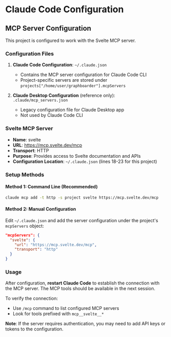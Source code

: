 # Claude Code Configuration

## MCP Server Configuration

This project is configured to work with the Svelte MCP server.

### Configuration Files

1. **Claude Code Configuration**: `~/.claude.json`
   - Contains the MCP server configuration for Claude Code CLI
   - Project-specific servers are stored under `projects["/home/user/graphboarder"].mcpServers`

2. **Claude Desktop Configuration** (reference only): `.claude/mcp_servers.json`
   - Legacy configuration file for Claude Desktop app
   - Not used by Claude Code CLI

### Svelte MCP Server

- **Name**: svelte
- **URL**: https://mcp.svelte.dev/mcp
- **Transport**: HTTP
- **Purpose**: Provides access to Svelte documentation and APIs
- **Configuration Location**: `~/.claude.json` (lines 18-23 for this project)

### Setup Methods

#### Method 1: Command Line (Recommended)
```bash
claude mcp add -t http -s project svelte https://mcp.svelte.dev/mcp
```

#### Method 2: Manual Configuration
Edit `~/.claude.json` and add the server configuration under the project's `mcpServers` object:
```json
"mcpServers": {
  "svelte": {
    "url": "https://mcp.svelte.dev/mcp",
    "transport": "http"
  }
}
```

### Usage

After configuration, **restart Claude Code** to establish the connection with the MCP server. The MCP tools should be available in the next session.

To verify the connection:
- Use `/mcp` command to list configured MCP servers
- Look for tools prefixed with `mcp__svelte__*`

**Note**: If the server requires authentication, you may need to add API keys or tokens to the configuration.
